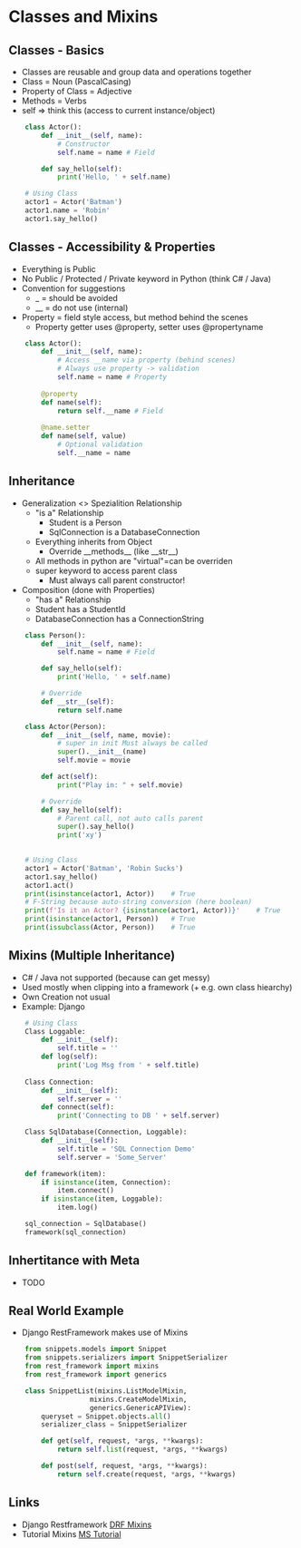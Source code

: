 Classes and Mixins
==================

## Classes - Basics
* Classes are reusable and group data and operations together
* Class = Noun (PascalCasing)
* Property of Class = Adjective
* Methods = Verbs
* self => think this (access to current instance/object)

```python
    class Actor():
        def __init__(self, name):
            # Constructor
            self.name = name # Field

        def say_hello(self):
            print('Hello, ' + self.name)
```

```python
    # Using Class
    actor1 = Actor('Batman')
    actor1.name = 'Robin'
    actor1.say_hello()
```

## Classes - Accessibility & Properties
* Everything is Public
* No Public / Protected / Private keyword in Python (think C# / Java)
* Convention for suggestions
  * _ = should be avoided
  * __ = do not use (internal)
* Property = field style access, but method behind the scenes
  * Property getter uses @property, setter uses @propertyname

```python
    class Actor():
        def __init__(self, name):
            # Access __name via property (behind scenes)
            # Always use property -> validation
            self.name = name # Property
            
        @property
        def name(self):
            return self.__name # Field
        
        @name.setter
        def name(self, value)
            # Optional validation
            self.__name = name
```

## Inheritance
* Generalization <> Spezialition Relationship
  * "is a" Relationship
    * Student is a Person
    * SqlConnection is a DatabaseConnection
  * Everything inherits from Object
    * Override \_\_methods\_\_ (like \_\_str\_\_)
  * All methods in python are "virtual"=can be overriden
  * super keyword to access parent class 
    * Must always call parent constructor!
* Composition (done with Properties)
  * "has a" Relationship
  * Student has a StudentId
  * DatabaseConnection has a ConnectionString

```python
    class Person():
        def __init__(self, name):
            self.name = name # Field

        def say_hello(self):
            print('Hello, ' + self.name)

        # Override
        def __str__(self):
            return self.name

    class Actor(Person):
        def __init__(self, name, movie):
            # super in init Must always be called
            super().__init__(name)
            self.movie = movie

        def act(self):
            print("Play in: " + self.movie)

        # Override
        def say_hello(self):
            # Parent call, not auto calls parent
            super().say_hello()
            print('xy')
        
```
```python
    # Using Class
    actor1 = Actor('Batman', 'Robin Sucks')
    actor1.say_hello()
    actor1.act()
    print(isinstance(actor1, Actor))    # True
    # F-String because auto-string conversion (here boolean)
    print(f'Is it an Actor? {isinstance(actor1, Actor))}'    # True
    print(isinstance(actor1, Person))   # True 
    print(issubclass(Actor, Person))    # True
```

## Mixins (Multiple Inheritance)
* C# / Java not supported (because can get messy)
* Used mostly when clipping into a framework (+ e.g. own class hiearchy)
* Own Creation not usual
* Example: Django

```python
    # Using Class
    Class Loggable:
        def __init__(self):
            self.title = ''
        def log(self):
            print('Log Msg from ' + self.title)
    
    Class Connection:
        def __init__(self):
            self.server = ''
        def connect(self):
            print('Connecting to DB ' + self.server)

    Class SqlDatabase(Connection, Loggable):
        def __init__(self):
            self.title = 'SQL Connection Demo'
            self.server = 'Some_Server'

    def framework(item):
        if isinstance(item, Connection):
            item.connect()
        if isinstance(item, Loggable):
            item.log()

    sql_connection = SqlDatabase()
    framework(sql_connection)
```

## Inhertitance with Meta
* TODO

## Real World Example
* Django RestFramework makes use of Mixins

```python
    from snippets.models import Snippet
    from snippets.serializers import SnippetSerializer
    from rest_framework import mixins
    from rest_framework import generics

    class SnippetList(mixins.ListModelMixin,
                    mixins.CreateModelMixin,
                    generics.GenericAPIView):
        queryset = Snippet.objects.all()
        serializer_class = SnippetSerializer

        def get(self, request, *args, **kwargs):
            return self.list(request, *args, **kwargs)

        def post(self, request, *args, **kwargs):
            return self.create(request, *args, **kwargs)
```

## Links
* Django Restframework [DRF Mixins](https://www.django-rest-framework.org/tutorial/3-class-based-views/)
* Tutorial Mixins [MS Tutorial](https://www.youtube.com/watch?v=JgT3jIh05po&list=PLlrxD0HtieHiXd-nEby-TMCoUNwhbLUnj&index=12)